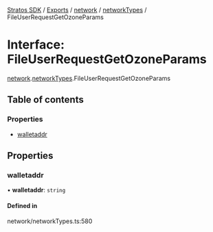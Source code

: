 [Stratos SDK](../README.md) / [Exports](../modules.md) / [network](../modules/network.md) / [networkTypes](../modules/network.networkTypes.md) / FileUserRequestGetOzoneParams

# Interface: FileUserRequestGetOzoneParams

[network](../modules/network.md).[networkTypes](../modules/network.networkTypes.md).FileUserRequestGetOzoneParams

## Table of contents

### Properties

- [walletaddr](network.networkTypes.FileUserRequestGetOzoneParams.md#walletaddr)

## Properties

### walletaddr

• **walletaddr**: `string`

#### Defined in

network/networkTypes.ts:580
